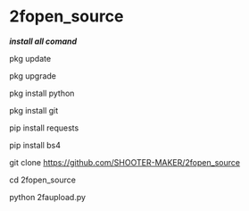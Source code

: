 # 2fopen_source
***install all comand***

pkg update

pkg upgrade

pkg install python

pkg install git

pip install requests

pip install bs4

git clone https://github.com/SHOOTER-MAKER/2fopen_source

cd 2fopen_source

python 2faupload.py
